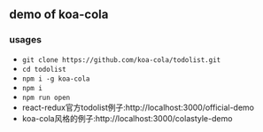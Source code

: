 ## demo of koa-cola

### usages
* `git clone https://github.com/koa-cola/todolist.git`
* `cd todolist`
* `npm i -g koa-cola`
* `npm i`
* `npm run open`
* react-redux官方todolist例子:http://localhost:3000/official-demo
* koa-cola风格的例子:http://localhost:3000/colastyle-demo